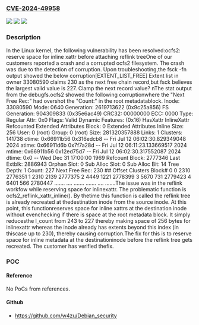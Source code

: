 ### [CVE-2024-49958](https://cve.mitre.org/cgi-bin/cvename.cgi?name=CVE-2024-49958)
![](https://img.shields.io/static/v1?label=Product&message=Linux&color=blue)
![](https://img.shields.io/static/v1?label=Version&message=ef962df057aa%3C%205c9807c523b4%20&color=brighgreen)
![](https://img.shields.io/static/v1?label=Vulnerability&message=n%2Fa&color=brighgreen)

### Description

In the Linux kernel, the following vulnerability has been resolved:ocfs2: reserve space for inline xattr before attaching reflink treeOne of our customers reported a crash and a corrupted ocfs2 filesystem. The crash was due to the detection of corruption.  Upon troubleshooting,the fsck -fn output showed the below corruption[EXTENT_LIST_FREE] Extent list in owner 33080590 claims 230 as the next free chain record,but fsck believes the largest valid value is 227.  Clamp the next record value? nThe stat output from the debugfs.ocfs2 showed the following corruptionwhere the "Next Free Rec:" had overshot the "Count:" in the root metadatablock.        Inode: 33080590   Mode: 0640   Generation: 2619713622 (0x9c25a856)        FS Generation: 904309833 (0x35e6ac49)        CRC32: 00000000   ECC: 0000        Type: Regular   Attr: 0x0   Flags: Valid        Dynamic Features: (0x16) HasXattr InlineXattr Refcounted        Extended Attributes Block: 0  Extended Attributes Inline Size: 256        User: 0 (root)   Group: 0 (root)   Size: 281320357888        Links: 1   Clusters: 141738        ctime: 0x66911b56 0x316edcb8 -- Fri Jul 12 06:02:30.829349048 2024        atime: 0x66911d6b 0x7f7a28d -- Fri Jul 12 06:11:23.133669517 2024        mtime: 0x66911b56 0x12ed75d7 -- Fri Jul 12 06:02:30.317552087 2024        dtime: 0x0 -- Wed Dec 31 17:00:00 1969        Refcount Block: 2777346        Last Extblk: 2886943   Orphan Slot: 0        Sub Alloc Slot: 0   Sub Alloc Bit: 14        Tree Depth: 1   Count: 227   Next Free Rec: 230        ## Offset        Clusters       Block#        0  0             2310           2776351        1  2310          2139           2777375        2  4449          1221           2778399        3  5670          731            2779423        4  6401          566            2780447        .......          ....           .......        .......          ....           .......The issue was in the reflink workfow while reserving space for inlinexattr.  The problematic function is ocfs2_reflink_xattr_inline().  By thetime this function is called the reflink tree is already recreated at thedestination inode from the source inode.  At this point, this functionreserves space for inline xattrs at the destination inode without evenchecking if there is space at the root metadata block.  It simply reducesthe l_count from 243 to 227 thereby making space of 256 bytes for inlinexattr whereas the inode already has extents beyond this index (in thiscase up to 230), thereby causing corruption.The fix for this is to reserve space for inline metadata at the destinationinode before the reflink tree gets recreated. The customer has verified thefix.

### POC

#### Reference
No PoCs from references.

#### Github
- https://github.com/w4zu/Debian_security


